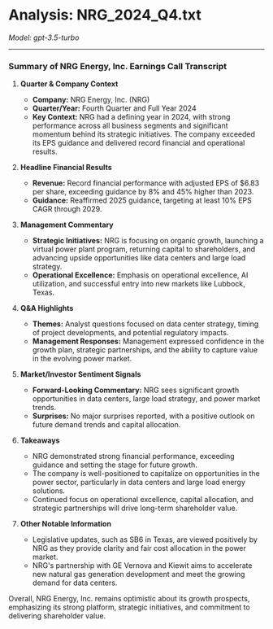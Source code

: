 # Analysis: NRG_2024_Q4.txt

*Model: gpt-3.5-turbo*

---

### Summary of NRG Energy, Inc. Earnings Call Transcript

1. **Quarter & Company Context**
   - **Company:** NRG Energy, Inc. (NRG)
   - **Quarter/Year:** Fourth Quarter and Full Year 2024
   - **Key Context:** NRG had a defining year in 2024, with strong performance across all business segments and significant momentum behind its strategic initiatives. The company exceeded its EPS guidance and delivered record financial and operational results.

2. **Headline Financial Results**
   - **Revenue:** Record financial performance with adjusted EPS of $6.83 per share, exceeding guidance by 8% and 45% higher than 2023.
   - **Guidance:** Reaffirmed 2025 guidance, targeting at least 10% EPS CAGR through 2029.

3. **Management Commentary**
   - **Strategic Initiatives:** NRG is focusing on organic growth, launching a virtual power plant program, returning capital to shareholders, and advancing upside opportunities like data centers and large load strategy.
   - **Operational Excellence:** Emphasis on operational excellence, AI utilization, and successful entry into new markets like Lubbock, Texas.

4. **Q&A Highlights**
   - **Themes:** Analyst questions focused on data center strategy, timing of project developments, and potential regulatory impacts.
   - **Management Responses:** Management expressed confidence in the growth plan, strategic partnerships, and the ability to capture value in the evolving power market.

5. **Market/Investor Sentiment Signals**
   - **Forward-Looking Commentary:** NRG sees significant growth opportunities in data centers, large load strategy, and power market trends.
   - **Surprises:** No major surprises reported, with a positive outlook on future demand trends and capital allocation.

6. **Takeaways**
   - NRG demonstrated strong financial performance, exceeding guidance and setting the stage for future growth.
   - The company is well-positioned to capitalize on opportunities in the power sector, particularly in data centers and large load energy solutions.
   - Continued focus on operational excellence, capital allocation, and strategic partnerships will drive long-term shareholder value.

7. **Other Notable Information**
   - Legislative updates, such as SB6 in Texas, are viewed positively by NRG as they provide clarity and fair cost allocation in the power market.
   - NRG's partnership with GE Vernova and Kiewit aims to accelerate new natural gas generation development and meet the growing demand for data centers.

Overall, NRG Energy, Inc. remains optimistic about its growth prospects, emphasizing its strong platform, strategic initiatives, and commitment to delivering shareholder value.